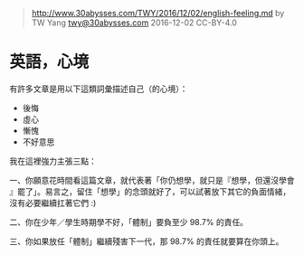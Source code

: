 ﻿> http://www.30abysses.com/TWY/2016/12/02/english-feeling.md
> by TW Yang <twy@30abysses.com> 2016-12-02 CC-BY-4.0

# 英語，心境

有許多文章是用以下這類詞彙描述自己（的心境）：

* 後悔
* 虛心
* 慚愧
* 不好意思

我在這裡強力主張三點：

一、你願意花時間看這篇文章，就代表著「你仍想學，就只是『想學，但還沒學會
』罷了」。易言之，留住「想學」的念頭就好了，可以試著放下其它的負面情緒，
沒有必要繼續扛著它們 :)

二、你在少年／學生時期學不好，「體制」要負至少 98.7%  的責任。

三、你如果放任「體制」繼續殘害下一代，那 98.7%  的責任就要算在你頭上。
